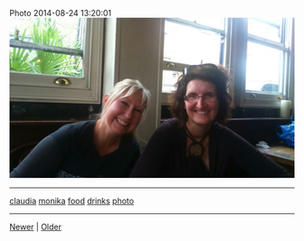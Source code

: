 <!--
title: Photo 2014-08-24 13
date: 2020-06-28T14:43:49.723Z
tags: claudia, monika, food, drinks, photo
-->


Photo 2014-08-24 13:20:01
![](95636419257-0.jpg)

<!--BOTTOM-POST-NAVIGATION-->
---

[claudia](tag-claudia.md) [monika](tag-monika.md) [food](tag-food.md) [drinks](tag-drinks.md) [photo](tag-photo.md)

---

[Newer](95636247487.md) | [Older](95654403197.md)